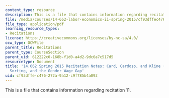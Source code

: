 ```yaml
---
content_type: resource
description: This is a file that contains information regarding recitation 11.
file: /media/courses/14-662-labor-economics-ii-spring-2015/cf93dffec476272a9a12c9f785b4a093_MIT14_662S15_Recitation11.pdf
file_type: application/pdf
learning_resource_types:
- Recitations
license: https://creativecommons.org/licenses/by-nc-sa/4.0/
ocw_type: OCWFile
parent_title: Recitations
parent_type: CourseSection
parent_uid: 612222c0-168b-f1d0-a4d2-9dc6a7c517d5
resourcetype: Document
title: '14.662 Spring 2015 Recitation Notes: Card, Cardoso, and Kline (2014): Bargaining,
  Sorting, and the Gender Wage Gap'
uid: cf93dffe-c476-272a-9a12-c9f785b4a093
---
```

This is a file that contains information regarding recitation 11.